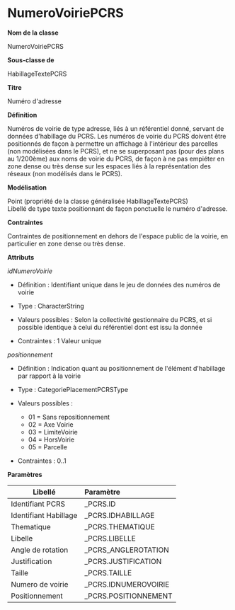 # NumeroVoiriePCRS #



**Nom de la classe**

NumeroVoiriePCRS

**Sous-classe de**

HabillageTextePCRS

**Titre**

Numéro d'adresse

**Définition**

Numéros de voirie de type adresse, liés à un référentiel donné, servant de données d'habillage du PCRS.
Les numéros de voirie du PCRS doivent être positionnés de façon à permettre un affichage à l'intérieur des parcelles (non modélisées dans le PCRS), et ne se superposant pas (pour des plans au 1/200ème) aux noms de voirie du PCRS, de façon à ne pas empiéter en zone dense ou très dense sur les espaces liés à la représentation des réseaux (non modélisés dans le PCRS).

**Modélisation**

Point (propriété de la classe généralisée HabillageTextePCRS) <br>
Libellé de type texte positionnant de façon ponctuelle le numéro d'adresse.

**Contraintes**

Contraintes de positionnement en dehors de l'espace public de la voirie, en particulier en zone dense ou très dense.

**Attributs**

*idNumeroVoirie*

- Définition : Identifiant unique dans le jeu de données des numéros de voirie

- Type : CharacterString

- Valeurs possibles : Selon la collectivité gestionnaire du PCRS, et si possible identique à celui du référentiel dont est issu la donnée

- Contraintes : 1 Valeur unique

*positionnement*

- Définition : Indication quant au positionnement de l'élément d'habillage par rapport à la voirie

- Type : CategoriePlacementPCRSType

- Valeurs possibles :
  - 01 = Sans repositionnement
  - 02 = Axe Voirie
  - 03 = LimiteVoirie
  - 04 = HorsVoirie
  - 05 = Parcelle


- Contraintes : 0..1

**Paramètres**

| Libellé | Paramètre |
| ---------|:-------------|
|Identifiant PCRS|_PCRS.ID|
|Identifiant Habillage|_PCRS.IDHABILLAGE|
|Thematique|_PCRS.THEMATIQUE|
|Libelle|_PCRS.LIBELLE|
|Angle de rotation|_PCRS_ANGLEROTATION|
|Justification|_PCRS.JUSTIFICATION|
|Taille|_PCRS.TAILLE|
|Numero de voirie|_PCRS.IDNUMEROVOIRIE|
|Positionnement|_PCRS.POSITIONNEMENT
